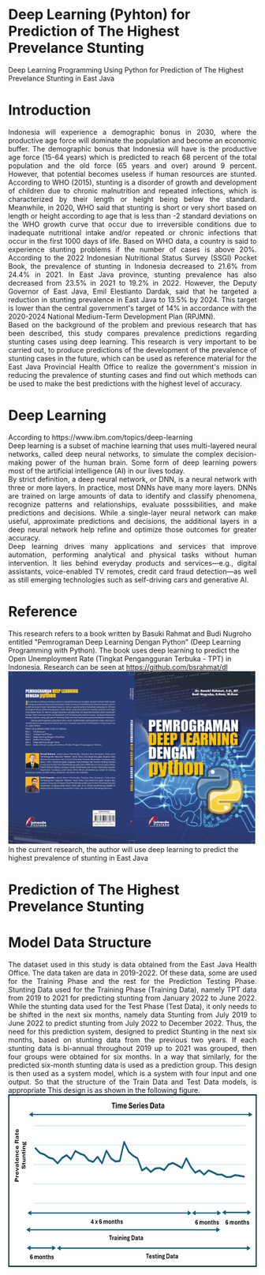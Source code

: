 # Deep Learning (Pyhton) for Prediction of The Highest Prevelance Stunting
Deep Learning Programming Using Python for Prediction of The Highest Prevelance Stunting in East Java

# Introduction
<div align="justify">
Indonesia will experience a demographic bonus in 2030, where the productive age force will dominate the population and become an economic buffer. The demographic bonus that Indonesia will have is the productive age force (15-64 years) which is predicted to reach 68 percent of the total population and the old force (65 years and over) around 9 percent. However, that potential becomes useless if human resources are stunted. According to WHO (2015), stunting is a disorder of growth and development of children due to chronic malnutrition and repeated infections, which is characterized by their length or height being below the standard. Meanwhile, in 2020, WHO said that stunting is short or very short based on length or height according to age that is less than -2 standard deviations on the WHO growth curve that occur due to irreversible conditions due to inadequate nutritional intake and/or repeated or chronic infections that occur in the first 1000 days of life. Based on WHO data, a country is said to experience stunting problems if the number of cases is above 20%. According to the 2022 Indonesian Nutritional Status Survey (SSGI) Pocket Book, the prevalence of stunting in Indonesia decreased to 21.6% from 24.4% in 2021. In East Java province, stunting prevalence has also decreased from 23.5% in 2021 to 19.2% in 2022. However, the Deputy Governor of East Java, Emil Elestianto Dardak, said that he targeted a reduction in stunting prevalence in East Java to 13.5% by 2024. This target is lower than the central government's target of 14% in accordance with the 2020-2024 National Medium-Term Development Plan (RPJMN).
<br>
Based on the background of the problem and previous research that has been described, this study compares prevalence predictions regarding stunting cases using deep learning. This research is very important to be carried out, to produce predictions of the development of the prevalence of stunting cases in the future, which can be used as reference material for the East Java Provincial Health Office to realize the government's mission in reducing the prevalence of stunting cases and find out which methods can be used to make the best predictions with the highest level of accuracy.
</div>

# Deep Learning
<div align="justify">
According to https://www.ibm.com/topics/deep-learning 
<br>
Deep learning is a subset of machine learning that uses multi-layered neural networks, called deep neural networks, to simulate the complex decision-making power of the human brain. Some form of deep learning powers most of the artificial intelligence (AI) in our lives today.
<br>
By strict definition, a deep neural network, or DNN, is a neural network with three or more layers. In practice, most DNNs have many more layers. DNNs are trained on large amounts of data to identify and classify phenomena, recognize patterns and relationships, evaluate posssibilities, and make predictions and decisions. While a single-layer neural network can make useful, approximate predictions and decisions, the additional layers in a deep neural network help refine and optimize those outcomes for greater accuracy.
<br>
Deep learning drives many applications and services that improve automation, performing analytical and physical tasks without human intervention. It lies behind everyday products and services—e.g., digital assistants, voice-enabled TV remotes,  credit card fraud detection—as well as still emerging technologies such as self-driving cars and generative AI. 
<br>
</div>

# Reference
This research refers to a book written by Basuki Rahmat and Budi Nugroho entitled "Pemrograman Deep Learning Dengan Python" (Deep Learning Programming with Python). The book uses deep learning to predict the Open Unemployment Rate (Tingkat Pengangguran Terbuka - TPT) in Indonesia. Research can be seen at https://github.com/bsrahmat/dl
<br>
<img src="./Cover_DL.jpg" height="350rm">
<br>
In the current research, the author will use deep learning to predict the highest prevalence of stunting in East Java
</div>

# Prediction of The Highest Prevelance Stunting
# Model Data Structure
<div align="justify">
The dataset used in this study is data obtained from the East Java Health Office. The data taken are data in 2019-2022. Of these data, some are used for the Training Phase and the rest
for the Prediction Testing Phase. Stunting Data used for the Training Phase
(Training Data), namely TPT data from 2019 to 2021 for
predicting stunting from January 2022 to June 2022. While the stunting data used
for the Test Phase (Test Data), it only needs to be shifted in the next six months, namely data
Stunting from July 2019 to June 2022 to predict stunting from July 2022 to December 2022.
Thus, the need for this prediction system, designed to predict
Stunting in the next six months, based on stunting data from the previous two years.
If each stunting data is bi-annual throughout 2019 up to
2021 was grouped, then four groups were obtained for six months. In a way that
similarly, for the predicted six-month stunting data is used as a prediction group.
This design is then used as a system model, which is a system with four
input and one output. So that the structure of the Train Data and Test Data models, is appropriate
This design is as shown in the following figure.
<br>
<img src="./TimeSeries.png" height="350rm">
</div>

